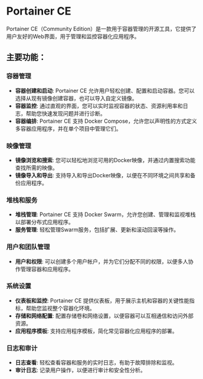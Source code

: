 # Portainer CE

Portainer CE（Community Edition）是一款用于容器管理的开源工具，它提供了用户友好的Web界面，用于管理和监控容器化应用程序。

## 主要功能：

### 容器管理

- **容器创建和启动**: Portainer CE 允许用户轻松创建、配置和启动容器。您可以选择从现有镜像创建容器，也可以导入自定义镜像。
- **容器监控**: 通过直观的界面，您可以实时监视容器的状态、资源利用率和日志，帮助您快速发现问题并进行诊断。
- **容器编排**: Portainer CE 支持 Docker Compose，允许您以声明性的方式定义多容器应用程序，并在单个项目中管理它们。

### 映像管理

- **镜像浏览和搜索**: 您可以轻松地浏览可用的Docker映像，并通过内置搜索功能查找所需的映像。
- **镜像导入和导出**: 支持导入和导出Docker映像，以便在不同环境之间共享和备份应用程序。

### 堆栈和服务

- **堆栈管理**: Portainer CE 支持 Docker Swarm，允许您创建、管理和监视堆栈以部署分布式应用程序。
- **服务管理**: 轻松管理Swarm服务，包括扩展、更新和滚动回滚等操作。

### 用户和团队管理

- **用户和权限**: 可以创建多个用户帐户，并为它们分配不同的权限，以便多人协作管理容器和应用程序。

### 系统设置

- **仪表板和监控**: Portainer CE 提供仪表板，用于展示主机和容器的关键性能指标，帮助您监视整个容器化环境。
- **存储和网络配置**: 配置存储卷和网络设置，以便容器可以互相通信和访问外部资源。
- **应用程序模板**: 支持应用程序模板，简化常见容器化应用程序的部署。

### 日志和审计

- **日志查看**: 轻松查看容器和服务的实时日志，有助于故障排除和监视。
- **审计日志**: 记录用户操作，以便进行审计和安全性分析。